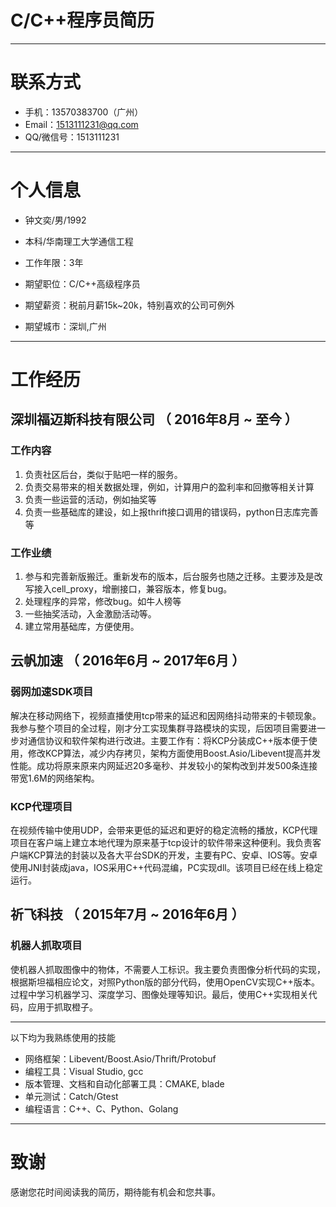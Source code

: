 # C/C++程序员简历

---


# 联系方式

- 手机：13570383700（广州）
- Email：1513111231@qq.com
- QQ/微信号：1513111231

---

# 个人信息

 - 钟文奕/男/1992
 - 本科/华南理工大学通信工程
 - 工作年限：3年

 - 期望职位：C/C++高级程序员
 - 期望薪资：税前月薪15k~20k，特别喜欢的公司可例外
 - 期望城市：深圳,广州

---

# 工作经历

## 深圳福迈斯科技有限公司 （ 2016年8月 ~ 至今 ）

### 工作内容
1. 负责社区后台，类似于贴吧一样的服务。
2. 负责交易带来的相关数据处理，例如，计算用户的盈利率和回撤等相关计算
3. 负责一些运营的活动，例如抽奖等 
4. 负责一些基础库的建设，如上报thrift接口调用的错误码，python日志库完善等

### 工作业绩
1. 参与和完善新版搬迁。重新发布的版本，后台服务也随之迁移。主要涉及是改写接入cell_proxy，增删接口，兼容版本，修复bug。
2. 处理程序的异常，修改bug。如牛人榜等
3. 一些抽奖活动，入金激励活动等。
4. 建立常用基础库，方便使用。

## 云帆加速 （ 2016年6月 ~ 2017年6月 ）

### 弱网加速SDK项目 
解决在移动网络下，视频直播使用tcp带来的延迟和因网络抖动带来的卡顿现象。我参与整个项目的全过程，刚才分工实现集群寻路模块的实现，后因项目需要进一步对通信协议和软件架构进行改进。主要工作有：将KCP分装成C++版本便于使用，修改KCP算法，减少内存拷贝，架构方面使用Boost.Asio/Libevent提高并发性能。成功将原来原来内网延迟20多毫秒、并发较小的架构改到并发500条连接带宽1.6M的网络架构。


### KCP代理项目 
在视频传输中使用UDP，会带来更低的延迟和更好的稳定流畅的播放，KCP代理项目在客户端上建立本地代理为原来基于tcp设计的软件带来这种便利。我负责客户端KCP算法的封装以及各大平台SDK的开发，主要有PC、安卓、IOS等。安卓使用JNI封装成java，IOS采用C++代码混编，PC实现dll。该项目已经在线上稳定运行。

## 祈飞科技 （ 2015年7月 ~ 2016年6月 ）

### 机器人抓取项目
使机器人抓取图像中的物体，不需要人工标识。我主要负责图像分析代码的实现，根据斯坦福相应论文，对照Python版的部分代码，使用OpenCV实现C++版本。过程中学习机器学习、深度学习、图像处理等知识。最后，使用C++实现相关代码，应用于抓取橙子。

---

以下均为我熟练使用的技能

- 网络框架：Libevent/Boost.Asio/Thrift/Protobuf
- 编程工具：Visual Studio, gcc
- 版本管理、文档和自动化部署工具：CMAKE, blade
- 单元测试：Catch/Gtest
- 编程语言：C++、C、Python、Golang





---

# 致谢
感谢您花时间阅读我的简历，期待能有机会和您共事。
